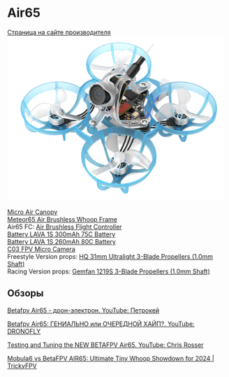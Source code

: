 # Air65 
[Страница на сайте производителя](https://betafpv.com/collections/meteor-series/products/air65-brushless-whoop-quadcopter)  
![](Air65.png)

[Micro Air Canopy](https://betafpv.com/products/micro-air-canopy)  
[Meteor65 Air Brushless Whoop Frame](https://betafpv.com/products/meteor65-air-brushless-whoop-frame)  
Air65 FC: [Air Brushless Flight Controller](https://betafpv.com/products/air-brushless-flight-controller)  
[Battery LAVA 1S 300mAh 75C Battery](https://betafpv.com/products/lava-1s-300mah-75c-battery-5pcs?variant=40374765387910)   
[Battery LAVA 1S 260mAh 80C Battery ](https://betafpv.com/products/lava-1s-260mah-80c-battery-5pcs?variant=41018561626246)  
[C03 FPV Micro Camera](https://betafpv.com/products/c03-fpv-micro-camera)  
Freestyle Version props: [HQ 31mm Ultralight 3-Blade Propellers (1.0mm Shaft)](https://betafpv.com/products/hq-31mm-ultralight-3-blade-propellers-1-0mm-shaft)  
Racing Version props: [Gemfan 1219S 3-Blade Propellers (1.0mm Shaft)](https://betafpv.com/products/gemfan-1219s-3-blade-propellers-1-0mm-shaft)


## Обзоры
[Betafpv Air65 - дрон-электрон. YouTube: Петрокей](https://www.youtube.com/watch?v=JC9LpR21nRg)  

[Betafpv Air65: ГЕНИАЛЬНО или ОЧЕРЕДНОЙ ХАЙП?. YouTube: DRONOFLY](https://www.youtube.com/watch?v=9XhxKGq8v1w)

[Testing and Tuning the NEW BETAFPV Air65. YouTube: Chris Rosser](https://www.youtube.com/watch?v=N6B7GpprVBI)  

[Mobula6 vs BetaFPV AIR65: Ultimate Tiny Whoop Showdown for 2024 | TrickyFPV](https://www.youtube.com/watch?v=hAr059pClBg)
